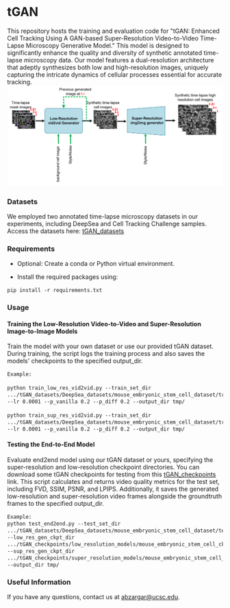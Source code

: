 # tGAN

This repository hosts the training and evaluation code for "tGAN: Enhanced Cell Tracking Using A GAN-based Super-Resolution Video-to-Video Time-Lapse Microscopy Generative Model." This model is designed to significantly enhance the quality and diversity of synthetic annotated time-lapse microscopy data. Our model features a dual-resolution architecture that adeptly synthesizes both low and high-resolution images, uniquely capturing the intricate dynamics of cellular processes essential for accurate tracking. ![Screenshot](Figure1.png)

### Datasets
We employed two annotated time-lapse microscopy datasets in our experiments, including DeepSea and Cell Tracking Challenge samples. Access the datasets here: [tGAN_datasets](https://drive.google.com/drive/folders/1t-5bP0dudbwrtWCj1Pe4UCLxFgovFdOJ?usp=sharing)

### Requirements

* Optional: Create a conda or Python virtual environment.

* Install the required packages using:
```
pip install -r requirements.txt
```

### Usage
#### Training the Low-Resolution Video-to-Video and Super-Resolution Image-to-Image Models
Train the model with your own dataset or use our provided tGAN dataset. During training, the script logs the training process and also saves the models' checkpoints to the specified output_dir. 
```
Example:

python train_low_res_vid2vid.py --train_set_dir  .../tGAN_datasets/DeepSea_datasets/mouse_embryonic_stem_cell_dataset/train/  --lr 0.0001 --p_vanilla 0.2 --p_diff 0.2 --output_dir tmp/

python train_sup_res_vid2vid.py --train_set_dir  .../tGAN_datasets/DeepSea_datasets/mouse_embryonic_stem_cell_dataset/train/  --lr 0.0001 --p_vanilla 0.2 --p_diff 0.2 --output_dir tmp/
```

#### Testing the End-to-End Model
Evaluate end2end model using our tGAN dataset or yours, specifying the super-resolution and low-resolution checkpoint directories. You can download some tGAN checkpoints for testing from this [tGAN_checkpoints](https://drive.google.com/drive/folders/1vnsV2EJPeq2b-PjLDaGFr7TQQywOwdXG?usp=sharing) link. This script calculates and returns video quality metrics for the test set, including FVD, SSIM, PSNR, and LPIPS. Additionally, it saves the generated low-resolution and super-resolution video frames alongside the groundtruth frames to the specified output_dir.
```
Example:
python test_end2end.py --test_set_dir .../tGAN_datasets/DeepSea_datasets/mouse_embryonic_stem_cell_dataset/test/ --low_res_gen_ckpt_dir .../tGAN_checkpoints/low_resolution_models/mouse_embryonic_stem_cell_ckpt/ --sup_res_gen_ckpt_dir .../tGAN_checkpoints/super_resolution_models/mouse_embryonic_stem_cell_ckpt/ --output_dir tmp/
```

### Useful Information
If you have any questions, contact us at abzargar@ucsc.edu.


